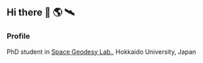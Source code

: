 ## Hi there 👋 🌎 🛰️

### Profile
PhD student in [Space Geodesy Lab.](https://geodynamics.sci.hokudai.ac.jp/geodesy/en/index.html), Hokkaido University, Japan

<!--
**nagaoka919/nagaoka919** is a ✨ _special_ ✨ repository because its `README.md` (this file) appears on your GitHub profile.

Here are some ideas to get you started:

- 🔭 I’m currently working on ...
- 🌱 I’m currently learning ...
- 👯 I’m looking to collaborate on ...
- 🤔 I’m looking for help with ...
- 💬 Ask me about ...
- 📫 How to reach me: ...
- 😄 Pronouns: ...
- ⚡ Fun fact: ...
-->

